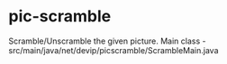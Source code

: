 # pic-scramble
Scramble/Unscramble the given picture. Main class - src/main/java/net/devip/picscramble/ScrambleMain.java
